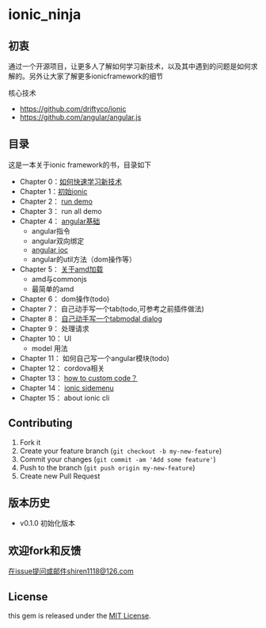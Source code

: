 ionic_ninja
===========


## 初衷

通过一个开源项目，让更多人了解如何学习新技术，以及其中遇到的问题是如何求解的。另外让大家了解更多ionicframework的细节

核心技术

- https://github.com/driftyco/ionic
- https://github.com/angular/angular.js

## 目录

这是一本关于ionic framework的书，目录如下

- Chapter 0：[如何快速学习新技术](https://github.com/i5ting/ionic_ninja/blob/master/chaper_0/chapter_0.md)
- Chapter 1：[初始ionic](https://github.com/i5ting/ionic_ninja/blob/master/chaper_1/chapter_1.md)
- Chapter 2： [run demo](https://github.com/i5ting/ionic_ninja/blob/master/chapter_2/chapter_2.md)
- Chapter 3： run all demo
- Chapter 4： [angular基础](https://github.com/i5ting/ionic_ninja/blob/master/angularjs/angularjs_sang.md)
	- angular指令
	- angular双向绑定
	- [angular ioc](https://github.com/i5ting/ionic_ninja/blob/master/angular/ioc.md)
	- angular的util方法（dom操作等）
- Chapter 5： [关于amd加载](https://github.com/i5ting/ionic_ninja/blob/master/modular/modular.md)
	- amd与commonjs
	- 最简单的amd
- Chapter 6： dom操作(todo)
- Chapter 7： 自己动手写一个tab(todo,可参考之前插件做法)
- Chapter 8： [自己动手写一个tabmodal dialog](https://github.com/i5ting/ionic_ninja/blob/master/chapter_8/ch_8.md) 
- Chapter 9： 处理请求
- Chapter 10： UI
	- model 用法
- Chapter 11： 如何自己写一个angular模块(todo)
- Chapter 12： cordova相关
- Chapter 13： [how to custom code？](https://github.com/i5ting/ionic_ninja/blob/master/customcode/custom.md)
- Chapter 14： [ionic sidemenu](https://github.com/i5ting/ionic_ninja/blob/master/sidemenu/sidemenu.md)
- Chapter 15： about ionic cli


## Contributing

1. Fork it
2. Create your feature branch (`git checkout -b my-new-feature`)
3. Commit your changes (`git commit -am 'Add some feature'`)
4. Push to the branch (`git push origin my-new-feature`)
5. Create new Pull Request

## 版本历史

- v0.1.0 初始化版本 


## 欢迎fork和反馈

在issue提问或邮件shiren1118@126.com

## License

this gem is released under the [MIT License](http://www.opensource.org/licenses/MIT).
